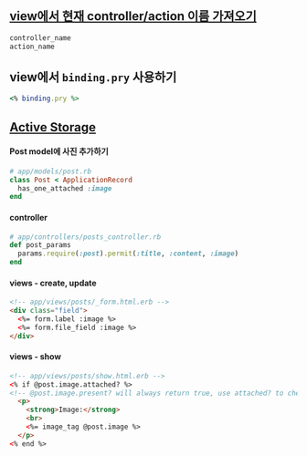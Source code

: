 ## [view에서 현재 controller/action 이름 가져오기](https://stackoverflow.com/a/16258477/10825831)
```ruby
controller_name
action_name
```

## view에서 `binding.pry` 사용하기
```ruby
<% binding.pry %>
```

## [Active Storage](https://evilmartians.com/chronicles/rails-5-2-active-storage-and-beyond)
#### Post model에 사진 추가하기
```ruby
# app/models/post.rb
class Post < ApplicationRecord
  has_one_attached :image
end
```
#### controller
```ruby
# app/controllers/posts_controller.rb
def post_params
  params.require(:post).permit(:title, :content, :image)
end
```
#### views - create, update
```html
<!-- app/views/posts/_form.html.erb -->
<div class="field">
  <%= form.label :image %>
  <%= form.file_field :image %>
</div>
```
#### views - show
```html
<!-- app/views/posts/show.html.erb -->
<% if @post.image.attached? %>
<!-- @post.image.present? will always return true, use attached? to check presence -->
  <p>
    <strong>Image:</strong>
    <br>
    <%= image_tag @post.image %>
  </p>
<% end %>
```
